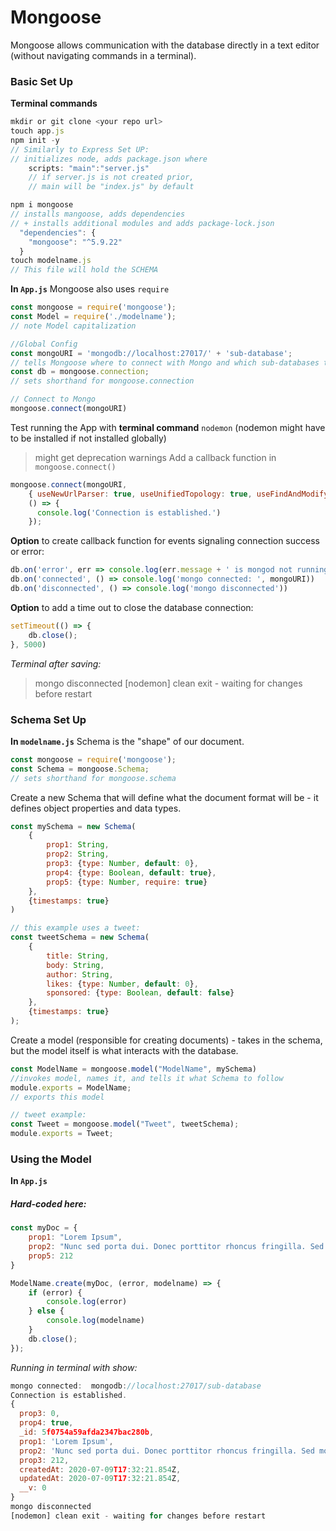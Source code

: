 # Mongoose

Mongoose allows communication with the database directly in a text editor (without navigating commands in a terminal).

### Basic Set Up

**Terminal commands**
```js
mkdir or git clone <your repo url>
touch app.js
npm init -y
// Similarly to Express Set UP:
// initializes node, adds package.json where
    scripts: "main":"server.js"
    // if server.js is not created prior, 
    // main will be "index.js" by default
```

```js
npm i mongoose
// installs mangoose, adds dependencies
// + installs additional modules and adds package-lock.json
  "dependencies": {
    "mongoose": "^5.9.22"
  }
touch modelname.js
// This file will hold the SCHEMA
```

**In `App.js`**
Mongoose also uses `require`
```js 
const mongoose = require('mongoose');
const Model = require('./modelname');
// note Model capitalization
```

```js
//Global Config
const mongoURI = 'mongodb://localhost:27017/' + 'sub-database';
// tells Mongoose where to connect with Mongo and which sub-databases to connect to (if it doesn't exist, it will be created)
const db = mongoose.connection;
// sets shorthand for mongoose.connection

// Connect to Mongo
mongoose.connect(mongoURI)
```

Test running the App with **terminal command** `nodemon`
(nodemon might have to be installed if not installed globally)
> might get deprecation warnings
Add a callback function in `mongoose.connect()`
```js
mongoose.connect(mongoURI,  
    { useNewUrlParser: true, useUnifiedTopology: true, useFindAndModify: false },
    () => {
      console.log('Connection is established.')
    });
```

**Option** to create callback function for events signaling connection success or error:
```js
db.on('error', err => console.log(err.message + ' is mongod not running?'))
db.on('connected', () => console.log('mongo connected: ', mongoURI))
db.on('disconnected', () => console.log('mongo disconnected'))
```
**Option** to add a time out to close the database connection:
```js
setTimeout(() => {
    db.close();
}, 5000)
```
*Terminal after saving:*
> mongo disconnected
> [nodemon] clean exit - waiting for changes before restart

### Schema Set Up

**In `modelname.js`**
Schema is the "shape" of our document.
```js
const mongoose = require('mongoose');
const Schema = mongoose.Schema;
// sets shorthand for mongoose.schema
```

Create a new Schema that will define what the document format will be - it defines object properties and data types.

```js
const mySchema = new Schema(
    {
        prop1: String,
        prop2: String,
        prop3: {type: Number, default: 0},
        prop4: {type: Boolean, default: true},
        prop5: {type: Number, require: true}
    },
    {timestamps: true}
)

// this example uses a tweet:
const tweetSchema = new Schema(
    {
        title: String,
        body: String,
        author: String,
        likes: {type: Number, default: 0},
        sponsored: {type: Boolean, default: false}
    },
    {timestamps: true}
);
```

Create a model (responsible for creating documents) - takes in the schema, but the model itself is what interacts with the database.

```js
const ModelName = mongoose.model("ModelName", mySchema)
//invokes model, names it, and tells it what Schema to follow
module.exports = ModelName;
// exports this model
```
```js
// tweet example:
const Tweet = mongoose.model("Tweet", tweetSchema);
module.exports = Tweet;
```

### Using the Model

**In `App.js`**

##### Hard-coded here:
```js
const myDoc = {
    prop1: "Lorem Ipsum",
    prop2: "Nunc sed porta dui. Donec porttitor rhoncus fringilla. Sed mollis semper eros et semper.",
    prop5: 212
}

ModelName.create(myDoc, (error, modelname) => {
    if (error) {
        console.log(error)
    } else {
        console.log(modelname)
    }
    db.close();
});
```
*Running in terminal with show:*
```js
mongo connected:  mongodb://localhost:27017/sub-database
Connection is established.
{
  prop3: 0,
  prop4: true, 
  _id: 5f0754a59afda2347bac280b,
  prop1: 'Lorem Ipsum',
  prop2: 'Nunc sed porta dui. Donec porttitor rhoncus fringilla. Sed mollis semper eros et semper.',
  prop3: 212,
  createdAt: 2020-07-09T17:32:21.854Z,
  updatedAt: 2020-07-09T17:32:21.854Z,
  __v: 0
}
mongo disconnected
[nodemon] clean exit - waiting for changes before restart
```


